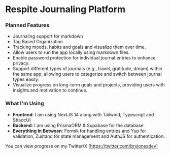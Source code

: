 # Respite Journaling Platform

### Planned Features

- Journaling support for markdown
- Tag Based Organization
- Tracking moods, habits and goals and visualize them over time.
- Allow users to run the app locally using markdown files.
- Enable password protection for individual journal entries to enhance privacy.
- Support different types of journals (e.g., travel, gratitude, dream) within the same app, allowing users to categorize and switch between journal types easily.
- Visualize progress on long-term goals and projects, providing users with insights and motivation to continue.

### What I'm Using

- **Frontend**:
  I am using NextJS 14 along with Tailwind, Typescript and ShadcUI
- **Backend**:
  I am using PrismaORM & Supabase for the database
- **Everything In Between**:
  Formik for handling entries and Yup for validation, Zustand for state management and AuthJS for authentication.

You can view progress on my Twitter/X [https://twitter.com/brxjonesdev]
